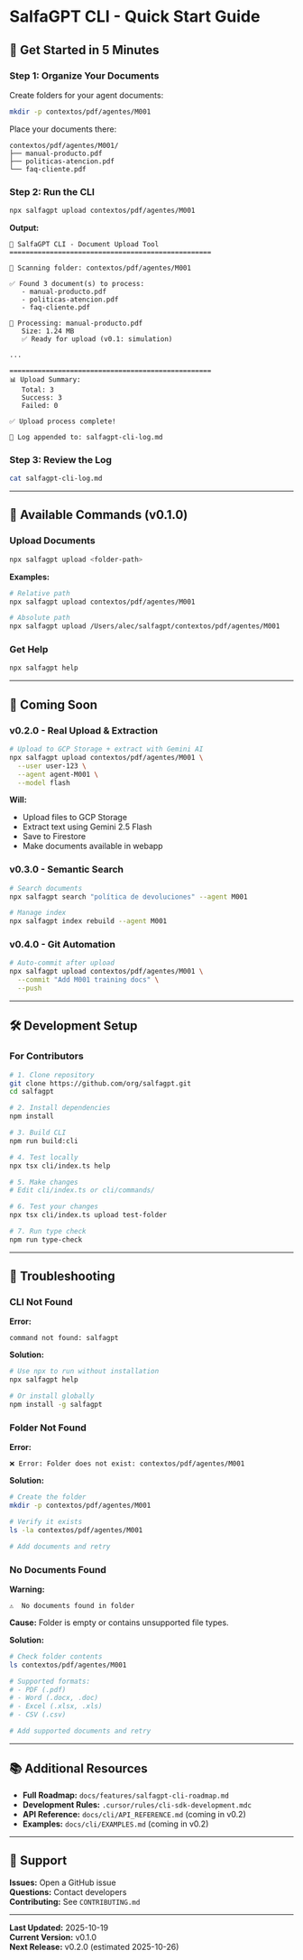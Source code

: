 # SalfaGPT CLI - Quick Start Guide

## 🚀 Get Started in 5 Minutes

### Step 1: Organize Your Documents

Create folders for your agent documents:

```bash
mkdir -p contextos/pdf/agentes/M001
```

Place your documents there:
```
contextos/pdf/agentes/M001/
├── manual-producto.pdf
├── politicas-atencion.pdf
└── faq-cliente.pdf
```

### Step 2: Run the CLI

```bash
npx salfagpt upload contextos/pdf/agentes/M001
```

**Output:**
```
🚀 SalfaGPT CLI - Document Upload Tool
==================================================

📁 Scanning folder: contextos/pdf/agentes/M001

✅ Found 3 document(s) to process:
   - manual-producto.pdf
   - politicas-atencion.pdf
   - faq-cliente.pdf

📄 Processing: manual-producto.pdf
   Size: 1.24 MB
   ✅ Ready for upload (v0.1: simulation)

...

==================================================
📊 Upload Summary:
   Total: 3
   Success: 3
   Failed: 0

✅ Upload process complete!

📝 Log appended to: salfagpt-cli-log.md
```

### Step 3: Review the Log

```bash
cat salfagpt-cli-log.md
```

---

## 📖 Available Commands (v0.1.0)

### Upload Documents

```bash
npx salfagpt upload <folder-path>
```

**Examples:**
```bash
# Relative path
npx salfagpt upload contextos/pdf/agentes/M001

# Absolute path
npx salfagpt upload /Users/alec/salfagpt/contextos/pdf/agentes/M001
```

### Get Help

```bash
npx salfagpt help
```

---

## 🔮 Coming Soon

### v0.2.0 - Real Upload & Extraction

```bash
# Upload to GCP Storage + extract with Gemini AI
npx salfagpt upload contextos/pdf/agentes/M001 \
  --user user-123 \
  --agent agent-M001 \
  --model flash
```

**Will:**
- Upload files to GCP Storage
- Extract text using Gemini 2.5 Flash
- Save to Firestore
- Make documents available in webapp

### v0.3.0 - Semantic Search

```bash
# Search documents
npx salfagpt search "política de devoluciones" --agent M001

# Manage index
npx salfagpt index rebuild --agent M001
```

### v0.4.0 - Git Automation

```bash
# Auto-commit after upload
npx salfagpt upload contextos/pdf/agentes/M001 \
  --commit "Add M001 training docs" \
  --push
```

---

## 🛠️ Development Setup

### For Contributors

```bash
# 1. Clone repository
git clone https://github.com/org/salfagpt.git
cd salfagpt

# 2. Install dependencies
npm install

# 3. Build CLI
npm run build:cli

# 4. Test locally
npx tsx cli/index.ts help

# 5. Make changes
# Edit cli/index.ts or cli/commands/

# 6. Test your changes
npx tsx cli/index.ts upload test-folder

# 7. Run type check
npm run type-check
```

---

## 🐛 Troubleshooting

### CLI Not Found

**Error:**
```
command not found: salfagpt
```

**Solution:**
```bash
# Use npx to run without installation
npx salfagpt help

# Or install globally
npm install -g salfagpt
```

### Folder Not Found

**Error:**
```
❌ Error: Folder does not exist: contextos/pdf/agentes/M001
```

**Solution:**
```bash
# Create the folder
mkdir -p contextos/pdf/agentes/M001

# Verify it exists
ls -la contextos/pdf/agentes/M001

# Add documents and retry
```

### No Documents Found

**Warning:**
```
⚠️  No documents found in folder
```

**Cause:** Folder is empty or contains unsupported file types.

**Solution:**
```bash
# Check folder contents
ls contextos/pdf/agentes/M001

# Supported formats:
# - PDF (.pdf)
# - Word (.docx, .doc)
# - Excel (.xlsx, .xls)
# - CSV (.csv)

# Add supported documents and retry
```

---

## 📚 Additional Resources

- **Full Roadmap:** `docs/features/salfagpt-cli-roadmap.md`
- **Development Rules:** `.cursor/rules/cli-sdk-development.mdc`
- **API Reference:** `docs/cli/API_REFERENCE.md` (coming in v0.2)
- **Examples:** `docs/cli/EXAMPLES.md` (coming in v0.2)

---

## 💬 Support

**Issues:** Open a GitHub issue  
**Questions:** Contact developers  
**Contributing:** See `CONTRIBUTING.md`

---

**Last Updated:** 2025-10-19  
**Current Version:** v0.1.0  
**Next Release:** v0.2.0 (estimated 2025-10-26)

